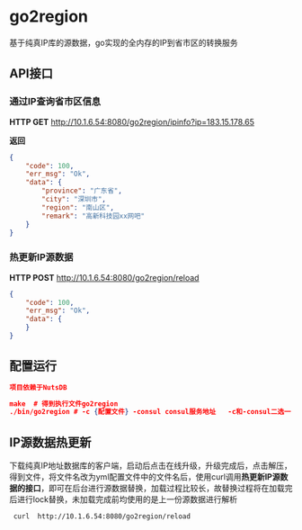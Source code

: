 # go2region

基于纯真IP库的源数据，go实现的全内存的IP到省市区的转换服务

## API接口

### 通过IP查询省市区信息

**HTTP GET**  http://10.1.6.54:8080/go2region/ipinfo?ip=183.15.178.65

**返回**

```json
{
	"code": 100,
	"err_msg": "Ok",
	"data": {
		"province": "广东省",
		"city": "深圳市",
		"region": "南山区",
		"remark": "高新科技园xx网吧"
	}
}
```



### 热更新IP源数据

**HTTP POST** http://10.1.6.54:8080/go2region/reload

```json
{
	"code": 100,
	"err_msg": "Ok",
	"data": {
	}
}
```



## 配置运行

```json
项目依赖于NutsDB

make  # 得到执行文件go2region
./bin/go2region # -c {配置文件} -consul consul服务地址   -c和-consul二选一  -d=true表deamon方式运行，需要前台运行请不要携带-d参数
```



## IP源数据热更新

下载纯真IP地址数据库的客户端，启动后点击在线升级，升级完成后，点击解压，得到文件，将文件名改为yml配置文件中的文件名后，使用curl调用**热更新IP源数据的接口**，即可在后台进行源数据替换，加载过程比较长，故替换过程将在加载完后进行lock替换，未加载完成前均使用的是上一份源数据进行解析

```
 curl  http://10.1.6.54:8080/go2region/reload
```

